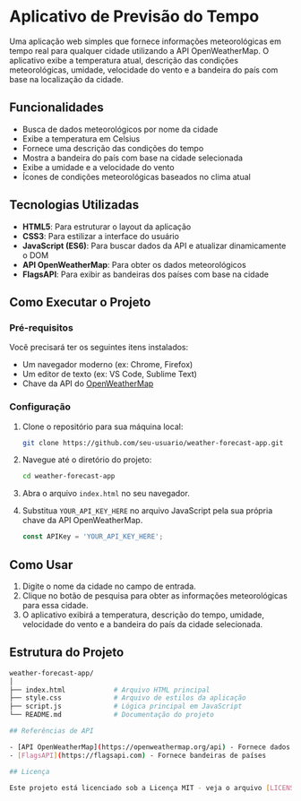 # Aplicativo de Previsão do Tempo

Uma aplicação web simples que fornece informações meteorológicas em tempo real para qualquer cidade utilizando a API OpenWeatherMap. O aplicativo exibe a temperatura atual, descrição das condições meteorológicas, umidade, velocidade do vento e a bandeira do país com base na localização da cidade.

## Funcionalidades

- Busca de dados meteorológicos por nome da cidade
- Exibe a temperatura em Celsius
- Fornece uma descrição das condições do tempo
- Mostra a bandeira do país com base na cidade selecionada
- Exibe a umidade e a velocidade do vento
- Ícones de condições meteorológicas baseados no clima atual

## Tecnologias Utilizadas

- **HTML5**: Para estruturar o layout da aplicação
- **CSS3**: Para estilizar a interface do usuário
- **JavaScript (ES6)**: Para buscar dados da API e atualizar dinamicamente o DOM
- **API OpenWeatherMap**: Para obter os dados meteorológicos
- **FlagsAPI**: Para exibir as bandeiras dos países com base na cidade

## Como Executar o Projeto

### Pré-requisitos

Você precisará ter os seguintes itens instalados:

- Um navegador moderno (ex: Chrome, Firefox)
- Um editor de texto (ex: VS Code, Sublime Text)
- Chave da API do [OpenWeatherMap](https://home.openweathermap.org/users/sign_up)

### Configuração

1. Clone o repositório para sua máquina local:

    ```bash
    git clone https://github.com/seu-usuario/weather-forecast-app.git
    ```

2. Navegue até o diretório do projeto:

    ```bash
    cd weather-forecast-app
    ```

3. Abra o arquivo `index.html` no seu navegador.

4. Substitua `YOUR_API_KEY_HERE` no arquivo JavaScript pela sua própria chave da API OpenWeatherMap.

    ```js
    const APIKey = 'YOUR_API_KEY_HERE';
    ```

## Como Usar

1. Digite o nome da cidade no campo de entrada.
2. Clique no botão de pesquisa para obter as informações meteorológicas para essa cidade.
3. O aplicativo exibirá a temperatura, descrição do tempo, umidade, velocidade do vento e a bandeira do país da cidade selecionada.

## Estrutura do Projeto

```bash
weather-forecast-app/
│
├── index.html            # Arquivo HTML principal
├── style.css             # Arquivo de estilos da aplicação
├── script.js             # Lógica principal em JavaScript
└── README.md             # Documentação do projeto

## Referências de API

- [API OpenWeatherMap](https://openweathermap.org/api) - Fornece dados meteorológicos
- [FlagsAPI](https://flagsapi.com) - Fornece bandeiras de países

## Licença

Este projeto está licenciado sob a Licença MIT - veja o arquivo [LICENSE](LICENSE) para mais detalhes.